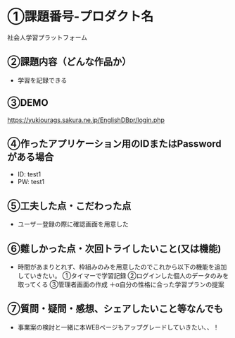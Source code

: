 # ①課題番号-プロダクト名

社会人学習プラットフォーム

## ②課題内容（どんな作品か）

- 学習を記録できる

## ③DEMO

https://yukiourags.sakura.ne.jp/EnglishDBpr/login.php

## ④作ったアプリケーション用のIDまたはPasswordがある場合

- ID: test1
- PW: test1

## ⑤工夫した点・こだわった点

- ユーザー登録の際に確認画面を用意した

## ⑥難しかった点・次回トライしたいこと(又は機能)

- 時間があまりとれず、枠組みのみを用意したのでこれから以下の機能を追加していきたい。
    ①タイマーで学習記録
    ②ログインした個人のデータのみを取ってくる
    ③管理者画面の作成
    ＋α自分の性格に合った学習プランの提案

## ⑦質問・疑問・感想、シェアしたいこと等なんでも

- 事業案の検討と一緒に本WEBページもアップグレードしていきたい、、！